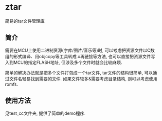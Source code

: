 # ztar

简易的tar文件管理库

## 简介

需要在MCU上使用二进制资源(字库/图片/音乐等)时, 可以考虑把资源文件以C数组的形式编译、用objcopy等工具转成.o再链接等方法, 也可以直接把资源文件写入到MCU的指定FLASH地址, 但涉及多个文件时就会比较麻烦. 

简单的解决办法就是把多个文件打包成一个tar文件, tar文件的结构很简单, 可以通过文件名轻易找到需要的文件. 如果文件较多&需要考虑目录结构, 则可以考虑使用romfs.

## 使用方法

见test_cc文件夹, 提供了简单的demo程序.